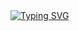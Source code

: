 <a href="https://git.io/typing-svg">
    <img src="https://readme-typing-svg.demolab.com?font=Verdana&duration=2000&pause=1000&color=050404&background=00F5FF95&vCenter=true&repeat=false&random=true&width=435&height=45&border=200&lines=Hi%2C+My+name+is+Varun+Tanjore" alt="Typing SVG" />
</a>


